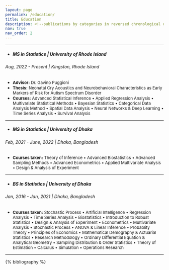 ```yaml
---
layout: page
permalink: /education/
title: Education
description: <!--publications by categories in reversed chronological order. generated by jekyll-scholar.-->
nav: true
nav_order: 2
---
```


---
- ##### MS in Statistics | University of Rhode Island
###### Aug, 2022 - Present | Kingston, Rhode Island

   - <font size="2"><strong>Advisor:</strong> Dr. Gavino Puggioni</font> 
   - <font size="2"><strong>Thesis:</strong> Neonatal Cry Acoustics and Neurobehavioral Characteristics as Early Markers of Risk for Autism
Spectrum Disorder</font>
   - <font size="2"><strong>Courses:</strong> Advanced Statistical Inference • Applied Regression Analysis • Multivariate Statistical Methods • Bayesian Statistics • Categorical Data Analysis Method • Spatial Data Analysis • Neural Networks & Deep Learning • Time
Series Analysis • Survival Analysis</font>   
   ---    

- ##### MS in Statistics | University of Dhaka
###### Feb, 2021 - June, 2022 | Dhaka, Bangladesh

   - <font size="2"><strong>Courses taken:</strong> Theory of Inference • Advanced Biostatistics • Advanced Sampling Methods • Advanced
Econometrics • Applied Multivariate Analysis • Design & Analysis of Experiment</font>
   ---

- ##### BS in Statistics | University of Dhaka
###### Jan, 2016 - Jan, 2021 | Dhaka, Bangladesh

   - <font size="2"><strong>Courses taken:</strong> Stochastic Process • Artificial Intelligence • Regression Analysis • Time Series
Analysis • Biostatistics • Introduction to Robust Statistics • Design & Analysis of Experiment • Econometrics
• Multivariate Analysis • Stochastic Process • ANOVA & Linear Inference • Probablity Theory • Principles of Economics • Mathematical Demography & Actuarial Statistics • Research Methodology • Ordinary Differential Equation & Analytical Geometry • Sampling Distribution & Order Statistics • Theory of Estimation • Calculus • Simulation • Operations Research</font> 
   ---

<!-- _pages/publications.md -->
<div class="publications">

{% bibliography %}

</div>
